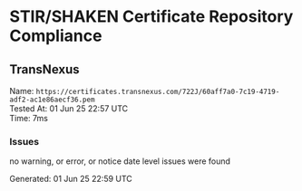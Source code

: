 # STIR/SHAKEN Certificate Repository Compliance

## TransNexus

Name: `https://certificates.transnexus.com/722J/60aff7a0-7c19-4719-adf2-ac1e86aecf36.pem`\
Tested At: 01 Jun 25 22:57 UTC\
Time: 7ms

### Issues

no warning, or error, or notice date level issues were found

Generated: 01 Jun 25 22:59 UTC